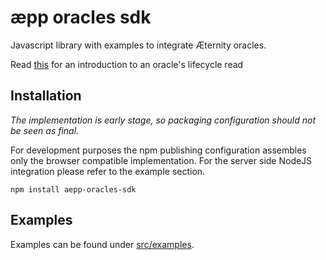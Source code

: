 # æpp oracles sdk

Javascript library with examples to integrate Æternity oracles. 

Read [this](https://github.com/aeternity/protocol/blob/master/epoch/api/oracle_api_usage.md) for an introduction to an oracle's lifecycle read 

## Installation 

*The implementation is early stage, so packaging configuration should not be seen as final.*

For development purposes the npm publishing configuration assembles only the browser compatible implementation. For the server side NodeJS integration please refer to the example section. 


```
npm install aepp-oracles-sdk
```

## Examples

Examples can be found under [src/examples](https://github.com/tillkolter/aepp-oracles-sdk/tree/master/src/examples).
